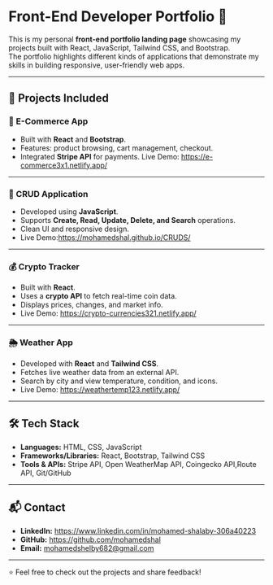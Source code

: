 # Front-End Developer Portfolio 🚀

This is my personal **front-end portfolio landing page** showcasing my projects built with React, JavaScript, Tailwind CSS, and Bootstrap.  
The portfolio highlights different kinds of applications that demonstrate my skills in building responsive, user-friendly web apps.

---

## 🔹 Projects Included

### 🛒 E-Commerce App
- Built with **React** and **Bootstrap**.
- Features: product browsing, cart management, checkout.
- Integrated **Stripe API** for payments.
  Live Demo: https://e-commerce3x1.netlify.app/

---

### 📝 CRUD Application
- Developed using **JavaScript**.
- Supports **Create, Read, Update, Delete, and Search** operations.
- Clean UI and responsive design.
- Live Demo:https://mohamedshal.github.io/CRUDS/

---

### 💰 Crypto Tracker
- Built with **React**.
- Uses a **crypto API** to fetch real-time coin data.
- Displays prices, changes, and market info.
- Live Demo: https://crypto-currencies321.netlify.app/

---

### 🌦 Weather App
- Developed with **React** and **Tailwind CSS**.
- Fetches live weather data from an external API.
- Search by city and view temperature, condition, and icons.
- Live Demo: https://weathertemp123.netlify.app/

---

## 🛠 Tech Stack

- **Languages:** HTML, CSS, JavaScript
- **Frameworks/Libraries:** React, Bootstrap, Tailwind CSS
- **Tools & APIs:** Stripe API, Open WeatherMap API, Coingecko API,Route API,  Git/GitHub

---

## 📬 Contact

- **LinkedIn:** https://www.linkedin.com/in/mohamed-shalaby-306a40223  
- **GitHub:** https://github.com/mohamedshal  
- **Email:** mohamedshelby682@gmail.com 

---

⭐ Feel free to check out the projects and share feedback!
